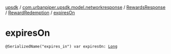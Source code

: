 [upsdk](../../../index.md) / [com.urbanpiper.upsdk.model.networkresponse](../../index.md) / [RewardsResponse](../index.md) / [RewardRedemption](index.md) / [expiresOn](./expires-on.md)

# expiresOn

`@SerializedName("expires_in") var expiresOn: `[`Long`](https://kotlinlang.org/api/latest/jvm/stdlib/kotlin/-long/index.html)